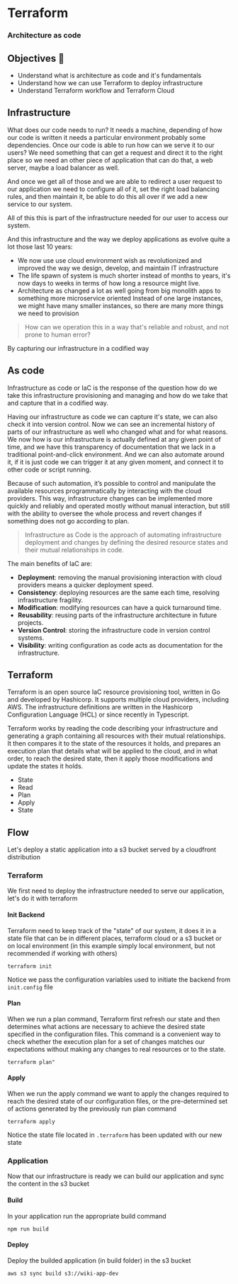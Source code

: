 # Terraform 

### Architecture as code


## Objectives 🎯

- Understand what is architecture as code and it's fundamentals
- Understand how we can use Terraform to deploy infrastructure
- Understand Terraform workflow and Terraform Cloud


## Infrastructure

What does our code needs to run? It needs a machine, depending of how our code is written it needs a particular environment probably some dependencies. Once our code is able to run how can we serve it to our users? We need something that can get a request and direct it to the right place so we need an other piece of application that can do that, a web server, maybe a load balancer as well.

And once we get all of those and we are able to redirect a user request to our application we need to configure all of it, set the right load balancing rules, and then maintain it, be able to do this all over if we add a new service to our system.

All of this this is part of the infrastructure needed for our user to access our system. 

And this infrastructure and the way we deploy applications as evolve quite a lot those last 10 years:
- We now use use cloud environment wish as revolutionized and improved the way we design, develop, and maintain IT infrastructure
- The life spawn of system is much shorter instead of months to years, it's now days to weeks in terms of how long a resource might live.
- Architecture as changed a lot as well going from big monolith apps to something more microservice oriented Instead of one large instances, we might have many smaller instances, so there are many more things we need to provision

> How can we operation this in a way that's reliable and robust, and not prone to human error?

By capturing our infrastructure in a codified way


## As code

Infrastructure as code or IaC is the response of the question how do we take this infrastructure provisioning and managing and how do we take that and capture that in a codified way.

Having our infrastructure as code we can capture it's state, we can also check it into version control. Now we can see an incremental history of parts of our infrastructure as well who changed what and for what reasons. We now how is our infrastructure is actually defined at any given point of time, and we have this transparency of documentation that we lack in a traditional point-and-click environment. And we can also automate around it, if it is just code we can trigger it at any given moment, and connect it to other code or script running.

Because of such automation, it’s possible to control and manipulate the available resources programmatically by interacting with the cloud providers. This way, infrastructure changes can be implemented more quickly and reliably and operated mostly without manual interaction, but still with the ability to oversee the whole process and revert changes if something does not go according to plan.

>Infrastructure as Code is the approach of automating infrastructure deployment and changes by defining the desired resource states and their mutual relationships in code.

The main benefits of IaC are:

- **Deployment**: removing the manual provisioning interaction with cloud providers means a quicker deployment speed.
- **Consistency**: deploying resources are the same each time, resolving infrastructure fragility.
- **Modification**: modifying resources can have a quick turnaround time.
- **Reusability**: reusing parts of the infrastructure architecture in future projects.
- **Version Control**: storing the infrastructure code in version control systems.
- **Visibility**: writing configuration as code acts as documentation for the infrastructure.


## Terraform 

Terraform is an open source IaC resource provisioning tool, written in Go and developed by Hashicorp. It supports multiple cloud providers, including AWS. The infrastructure definitions are written in the Hashicorp Configuration Language (HCL) or since recently in Typescript.

Terraform works by reading the code describing your infrastructure and generating a graph containing all resources with their mutual relationships. It then compares it to the state of the resources it holds, and prepares an execution plan that details what will be applied to the cloud, and in what order, to reach the desired state, then it apply those modifications and update the states it holds.

- State
- Read
- Plan
- Apply 
- State

## Flow 

Let's deploy a static application into a s3 bucket served by a cloudfront distribution

### Terraform
We first need to deploy the infrastructure needed to serve our application, let's do it with terraform

#### Init Backend
Terraform need to keep track of the "state" of our system, it does it in a state file that can be in different places, terraform cloud or a s3 bucket or on local environment (in this example simply local environment, but not recommended if working with others)
```
terraform init
```
Notice we pass the configuration variables used to initiate the backend from ```init.config``` file

#### Plan
When we run a plan command, Terraform first refresh our state and then determines what actions are necessary to achieve the desired state specified in the configuration files.
This command is a convenient way to check whether the execution plan for a set of changes matches our expectations without making any changes to real resources or to the state. 

```
terraform plan" 
```

#### Apply 
When we run the apply command we want to apply the changes required to reach the desired state of our configuration files, or the pre-determined set of actions generated by the previously run plan command
```
terraform apply 
```
Notice the state file located in ```.terraform``` has been updated with our new state


### Application
Now that our infrastructure is ready we can build our application and sync the content in the s3 bucket
#### Build
In your application run the appropriate build command
```
npm run build
```

#### Deploy 
Deploy the builded application (in build folder) in the s3 bucket
```
aws s3 sync build s3://wiki-app-dev
```